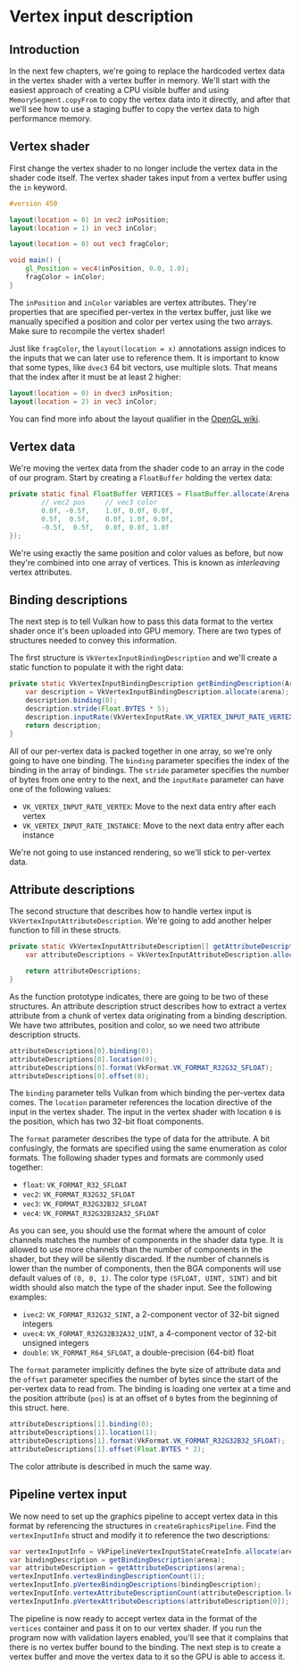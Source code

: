 # Vertex input description

## Introduction

In the next few chapters, we're going to replace the hardcoded vertex data in the vertex shader with a vertex buffer in memory. We'll start with the easiest approach of creating a CPU visible buffer and using `MemorySegment.copyFrom` to copy the vertex data into it directly, and after that we'll see how to use a staging buffer to copy the vertex data to high performance memory.

## Vertex shader

First change the vertex shader to no longer include the vertex data in the shader code itself. The vertex shader takes input from a vertex buffer using the `in` keyword.

```glsl
#version 450

layout(location = 0) in vec2 inPosition;
layout(location = 1) in vec3 inColor;

layout(location = 0) out vec3 fragColor;

void main() {
    gl_Position = vec4(inPosition, 0.0, 1.0);
    fragColor = inColor;
}
```

The `inPosition` and `inColor` variables are vertex attributes. They're properties that are specified per-vertex in the vertex buffer, just like we manually specified a position and color per vertex using the two arrays. Make sure to recompile the vertex shader!

Just like `fragColor`, the `layout(location = x)` annotations assign indices to the inputs that we can later use to reference them. It is important to know that some types, like `dvec3` 64 bit vectors, use multiple slots. That means that the index after it must be at least 2 higher:

```glsl
layout(location = 0) in dvec3 inPosition;
layout(location = 2) in vec3 inColor;
```

You can find more info about the layout qualifier in the [OpenGL wiki](https://www.khronos.org/opengl/wiki/Layout_Qualifier_(GLSL)).

## Vertex data

We're moving the vertex data from the shader code to an array in the code of our program. Start by creating a `FloatBuffer` holding the vertex data:

```java
private static final FloatBuffer VERTICES = FloatBuffer.allocate(Arena.global(), new float[] {
        // vec2 pos     // vec3 color
        0.0f, -0.5f,    1.0f, 0.0f, 0.0f,
        0.5f,  0.5f,    0.0f, 1.0f, 0.0f,
        -0.5f,  0.5f,   0.0f, 0.0f, 1.0f
});
```

We're using exactly the same position and color values as before, but now they're combined into one array of vertices. This is known as *interleaving* vertex attributes.

## Binding descriptions

The next step is to tell Vulkan how to pass this data format to the vertex shader once it's been uploaded into GPU memory. There are two types of structures needed to convey this information.

The first structure is `VkVertexInputBindingDescription` and we'll create a static function to populate it with the right data:

```java
private static VkVertexInputBindingDescription getBindingDescription(Arena arena) {
    var description = VkVertexInputBindingDescription.allocate(arena);
    description.binding(0);
    description.stride(Float.BYTES * 5);
    description.inputRate(VkVertexInputRate.VK_VERTEX_INPUT_RATE_VERTEX);
    return description;
}
```

All of our per-vertex data is packed together in one array, so we're only going to have one binding. The `binding` parameter specifies the index of the binding in the array of bindings. The `stride` parameter specifies the number of bytes from one entry to the next, and the `inputRate` parameter can have one of the following values:

- `VK_VERTEX_INPUT_RATE_VERTEX`: Move to the next data entry after each vertex
- `VK_VERTEX_INPUT_RATE_INSTANCE`: Move to the next data entry after each instance

We're not going to use instanced rendering, so we'll stick to per-vertex data.

## Attribute descriptions

The second structure that describes how to handle vertex input is `VkVertexInputAttributeDescription`. We're going to add another helper function to fill in these structs.

```java
private static VkVertexInputAttributeDescription[] getAttributeDescriptions(Arena arena) {
    var attributeDescriptions = VkVertexInputAttributeDescription.allocate(arena, 2);

    return attributeDescriptions;
}
```

As the function prototype indicates, there are going to be two of these structures. An attribute description struct describes how to extract a vertex attribute from a chunk of vertex data originating from a binding description. We have two attributes, position and color, so we need two attribute description structs.

```java
attributeDescriptions[0].binding(0);
attributeDescriptions[0].location(0);
attributeDescriptions[0].format(VkFormat.VK_FORMAT_R32G32_SFLOAT);
attributeDescriptions[0].offset(0);
```

The `binding` parameter tells Vulkan from which binding the per-vertex data comes. The `location` parameter references the location directive of the input in the vertex shader. The input in the vertex shader with location `0` is the position, which has two 32-bit float components.

The `format` parameter describes the type of data for the attribute. A bit confusingly, the formats are specified using the same enumeration as color formats. The following shader types and formats are commonly used together:

- `float`: `VK_FORMAT_R32_SFLOAT`
- `vec2`: `VK_FORMAT_R32G32_SFLOAT`
- `vec3`: `VK_FORMAT_R32G32B32_SFLOAT`
- `vec4`: `VK_FORMAT_R32G32B32A32_SFLOAT`

As you can see, you should use the format where the amount of color channels matches the number of components in the shader data type. It is allowed to use more channels than the number of components in the shader, but they will be silently discarded. If the number of channels is lower than the number of components, then the BGA components will use default values of `(0, 0, 1)`. The color type `(SFLOAT, UINT, SINT)` and bit width should also match the type of the shader input. See the following examples:

- `ivec2`: `VK_FORMAT_R32G32_SINT`, a 2-component vector of 32-bit signed integers
- `uvec4`: `VK_FORMAT_R32G32B32A32_UINT`, a 4-component vector of 32-bit unsigned integers
- `double`: `VK_FORMAT_R64_SFLOAT`, a double-precision (64-bit) float

The `format` parameter implicitly defines the byte size of attribute data and the `offset` parameter specifies the number of bytes since the start of the per-vertex data to read from. The binding is loading one vertex at a time and the position attribute (`pos`) is at an offset of `0` bytes from the beginning of this struct. here.

```java
attributeDescriptions[1].binding(0);
attributeDescriptions[1].location(1);
attributeDescriptions[1].format(VkFormat.VK_FORMAT_R32G32B32_SFLOAT);
attributeDescriptions[1].offset(Float.BYTES * 2);
```

The color attribute is described in much the same way.

## Pipeline vertex input

We now need to set up the graphics pipeline to accept vertex data in this format by referencing the structures in `createGraphicsPipeline`. Find the `vertexInputInfo` struct and modify it to reference the two descriptions:

```java
var vertexInputInfo = VkPipelineVertexInputStateCreateInfo.allocate(arena);
var bindingDescription = getBindingDescription(arena);
var attributeDescription = getAttributeDescriptions(arena);
vertexInputInfo.vertexBindingDescriptionCount(1);
vertexInputInfo.pVertexBindingDescriptions(bindingDescription);
vertexInputInfo.vertexAttributeDescriptionCount(attributeDescription.length);
vertexInputInfo.pVertexAttributeDescriptions(attributeDescription[0]);
```

The pipeline is now ready to accept vertex data in the format of the `vertices` container and pass it on to our vertex shader. If you run the program now with validation layers enabled, you'll see that it complains that there is no vertex buffer bound to the binding. The next step is to create a vertex buffer and move the vertex data to it so the GPU is able to access it.
